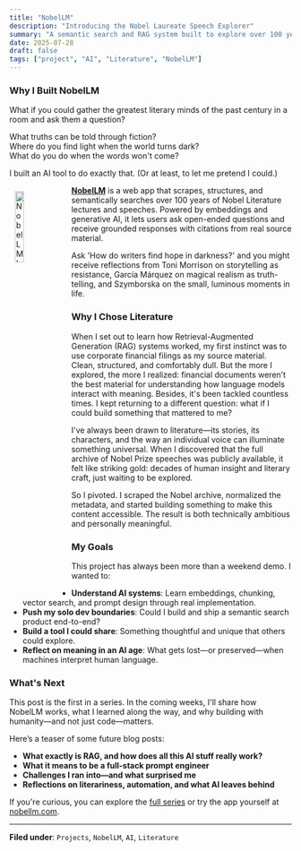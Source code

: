```yaml
---
title: "NobelLM"
description: "Introducing the Nobel Laureate Speech Explorer"
summary: "A semantic search and RAG system built to explore over 100 years of Nobel Literature speeches using AI."
date: 2025-07-28
draft: false
tags: ["project", "AI", "Literature", "NobelLM"]
---
```

### Why I Built NobelLM


What if you could gather the greatest literary minds of the past century in a room and ask them a question?

What truths can be told through fiction?  
Where do you find light when the world turns dark?  
What do you do when the words won't come?

I built an AI tool to do exactly that. (Or at least, to let me pretend I could.)

<a href="https://nobellm.com" target="_blank"><img src="/images/nobel_logo.png" alt="NobelLM Logo" style="width: 18%; height: auto; float: left; margin: 10px 10px 10px 10px;"></a>

**<a href="https://nobellm.com" target="_blank">NobelLM</a>** is a web app that scrapes, structures, and semantically searches over 100 years of Nobel Literature lectures and speeches. Powered by embeddings and generative AI, it lets users ask open-ended questions and receive grounded responses with citations from real source material.


Ask 'How do writers find hope in darkness?' and you might receive reflections from Toni Morrison on storytelling as resistance, García Márquez on magical realism as truth-telling, and Szymborska on the small, luminous moments in life.

### Why I Chose Literature

When I set out to learn how Retrieval-Augmented Generation (RAG) systems worked, my first instinct was to use corporate financial filings as my source material. Clean, structured, and comfortably dull. But the more I explored, the more I realized: financial documents weren’t the best material for understanding how language models interact with meaning. Besides, it's been tackled countless times. I kept returning to a different question: what if I could build something that mattered to me?

I've always been drawn to literature—its stories, its characters, and the way an individual voice can illuminate something universal. When I discovered that the full archive of Nobel Prize speeches was publicly available, it felt like striking gold: decades of human insight and literary craft, just waiting to be explored.

So I pivoted. I scraped the Nobel archive, normalized the metadata, and started building something to make this content accessible. The result is both technically ambitious and personally meaningful.

### My Goals

This project has always been more than a weekend demo. I wanted to:

- **Understand AI systems**: Learn embeddings, chunking, vector search, and prompt design through real implementation.
- **Push my solo dev boundaries**: Could I build and ship a semantic search product end-to-end?
- **Build a tool I could share**: Something thoughtful and unique that others could explore.
- **Reflect on meaning in an AI age**: What gets lost—or preserved—when machines interpret human language.

### What's Next

This post is the first in a series. In the coming weeks, I'll share how NobelLM works, what I learned along the way, and why building with humanity—and not just code—matters.

Here’s a teaser of some future blog posts:

- **What exactly is RAG, and how does all this AI stuff really work?**
- **What it means to be a full-stack prompt engineer**
- **Challenges I ran into—and what surprised me**
- **Reflections on literariness, automation, and what AI leaves behind**

If you're curious, you can explore the [full series](https://joegonwa.com/tags/nobellm/) or try the app yourself at <a href="https://nobellm.com" target="_blank">nobellm.com</a>.

---
**Filed under**: `Projects`, `NobelLM`, `AI`, `Literature` 